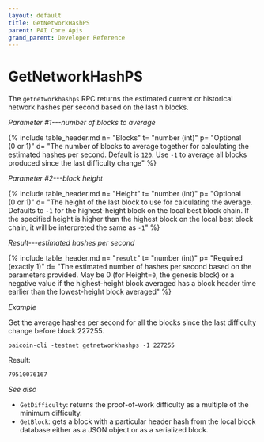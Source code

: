 ```yaml
---
layout: default
title: GetNetworkHashPS
parent: PAI Core Apis
grand_parent: Developer Reference
---
```


GetNetworkHashPS
========================

The `getnetworkhashps` RPC returns the estimated current or historical network hashes per second based on the last n blocks.

*Parameter #1---number of blocks to average*

{% include table_header.md
  n= "Blocks"
  t= "number (int)"
  p= "Optional<br>(0 or 1)"
  d= "The number of blocks to average together for calculating the estimated hashes per second.  Default is `120`.  Use `-1` to average all blocks produced since the last difficulty change"
%}

*Parameter #2---block height*

{% include table_header.md
  n= "Height"
  t= "number (int)"
  p= "Optional<br>(0 or 1)"
  d= "The height of the last block to use for calculating the average.  Defaults to `-1` for the highest-height block on the local best block chain.  If the specified height is higher than the highest block on the local best block chain, it will be interpreted the same as `-1`"
%}

*Result---estimated hashes per second*

{% include table_header.md
  n= "`result`"
  t= "number (int)"
  p= "Required<br>(exactly 1)"
  d= "The estimated number of hashes per second based on the parameters provided.  May be 0 (for Height=`0`, the genesis block) or a negative value if the highest-height block averaged has a block header time earlier than the lowest-height block averaged"
%}

*Example*

Get the average hashes per second for all the blocks since the last
difficulty change before block 227255.

```
paicoin-cli -testnet getnetworkhashps -1 227255
```

Result:

```
79510076167
```

*See also*

* `GetDifficulty`: returns the proof-of-work difficulty as a multiple of the minimum difficulty.
* `GetBlock`: gets a block with a particular header hash from the local block database either as a JSON object or as a serialized block.
